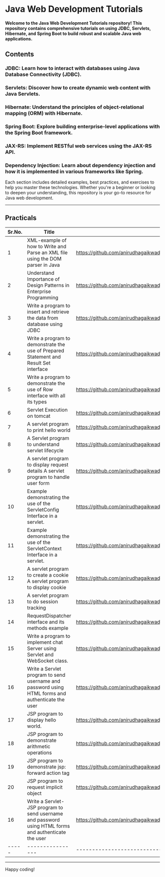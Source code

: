 # Java Web Development Tutorials
#### Welcome to the Java Web Development Tutorials repository! This repository contains comprehensive tutorials on using JDBC, Servlets, Hibernate, and Spring Boot to build robust and scalable Java web applications.

## Contents
### JDBC: Learn how to interact with databases using Java Database Connectivity (JDBC).
### Servlets: Discover how to create dynamic web content with Java Servlets.
### Hibernate: Understand the principles of object-relational mapping (ORM) with Hibernate.
### Spring Boot: Explore building enterprise-level applications with the Spring Boot framework.
### JAX-RS: Implement RESTful web services using the JAX-RS API.
### Dependency Injection: Learn about dependency injection and how it is implemented in various frameworks like Spring.
Each section includes detailed examples, best practices, and exercises to help you master these technologies. Whether you're a beginner or looking to deepen your understanding, this repository is your go-to resource for Java web development.
***
## Practicals
| Sr.No. |     Title     |             Link              |
| -------|---------------- | ----------------------------- |
| 1|XML-example of how to Write and Parse an XML file using the DOM parser in Java |https://github.com/anirudhagaikwad/Servlet_SpringBoot/tree/master/Practicals/XML_Demo |
| 2|Understand Importance of Design Patterns in Enterprise Programming | https://github.com/anirudhagaikwad/Servlet_SpringBoot/tree/master/Practicals/DesignPattern |
| 3|Write a program to insert and retrieve the data from database using JDBC | https://github.com/anirudhagaikwad/Servlet_SpringBoot/blob/master/Practicals/JDBC_Example/src/practical/JDBC_CURD.java |
| 4|Write a program to demonstrate the use of Prepared Statement and Result Set interface | https://github.com/anirudhagaikwad/Servlet_SpringBoot/blob/master/Practicals/JDBC_Example/src/practical/JDBC_Demo2.java |
| 5|Write a program to demonstrate the use of Row interface with all its types | https://github.com/anirudhagaikwad/Servlet_SpringBoot/blob/master/Practicals/JDBC_Example/src/practical/RowSetDemo.java |
| 6|Servlet Execution on tomcat | https://github.com/anirudhagaikwad/Servlet_SpringBoot/tree/master/Practicals/Maven_Servlet_DeploymentDiscriptor |
| 7|A servlet program to print hello world | https://github.com/anirudhagaikwad/Servlet_SpringBoot/tree/master/Practicals/Maven_Servlet |
| 8|A Servlet program to understand servlet lifecycle | https://github.com/anirudhagaikwad/Servlet_SpringBoot/tree/master/Practicals/ServletLifeCycle_Example |
| 9|A servlet program to display request details A servlet program to handle user form | https://github.com/anirudhagaikwad/Servlet_SpringBoot/tree/master/Practicals/ServletRquestMethods_Example |
| 10| Example demonstrating the use of the ServletConfig Interface in a servlet. | https://github.com/anirudhagaikwad/Servlet_SpringBoot/tree/master/Practicals/ServletConfig_Example |
| 11| Example demonstrating the use of the ServletContext Interface in a servlet. | https://github.com/anirudhagaikwad/Servlet_SpringBoot/tree/master/Practicals/ServletContext_Example |
| 12|A servlet program to create a cookie A servlet program to display cookie | https://github.com/anirudhagaikwad/Servlet_SpringBoot/tree/master/Practicals/CreateCookieServlet_Example |
| 13|A servlet program to do session tracking | https://github.com/anirudhagaikwad/Servlet_SpringBoot/tree/master/Practicals/SessionServlet_Example |
| 14|RequestDispatcher interface and its methods example | https://github.com/anirudhagaikwad/Servlet_SpringBoot/tree/master/Practicals/RequestDispatcher_Example |
| 15|Write a program to implement chat Server using Servlet and WebSocket class. | https://github.com/anirudhagaikwad/Servlet_SpringBoot/tree/master/Practicals/ChatServletApplication_Example |
| 16|Write a Servlet program to send username and password using HTML forms and authenticate the user | https://github.com/anirudhagaikwad/Servlet_SpringBoot/tree/master/Practicals/SignUpSignIn_Servlet |
| 17|JSP program to display hello world. | https://github.com/anirudhagaikwad/Servlet_SpringBoot/blob/master/Practicals/JSP_Example/src/main/webapp/HelloJSP.jsp |
| 18|JSP program to demonstrate arithmetic operations | https://github.com/anirudhagaikwad/Servlet_SpringBoot/blob/master/Practicals/JSP_Example/src/main/webapp/Calculator.jsp |
| 19|JSP program to demonstrate jsp: forward action tag  | https://github.com/anirudhagaikwad/Servlet_SpringBoot/blob/master/Practicals/JSP_Example/src/main/webapp/jspActionTags.jsp |
| 20| JSP program to request implicit object | https://github.com/anirudhagaikwad/Servlet_SpringBoot/blob/master/Practicals/JSP_Example/src/main/webapp/requestImplicitObject.jsp |
| 16|Write a Servlet-JSP program to send username and password using HTML forms and authenticate the user | https://github.com/anirudhagaikwad/Servlet_SpringBoot/tree/master/Practicals/SignUpSignIn_JSP |
| -----|---------------- | ----------------------------- |


***



Happy coding!


